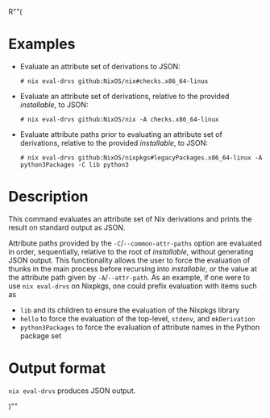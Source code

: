 R""(

# Examples

* Evaluate an attribute set of derivations to JSON:

  ```console
  # nix eval-drvs github:NixOS/nix#checks.x86_64-linux
  ```

* Evaluate an attribute set of derivations, relative to the provided
  *installable*, to JSON:

  ```console
  # nix eval-drvs github:NixOS/nix -A checks.x86_64-linux
  ```

* Evaluate attribute paths prior to evaluating an attribute set of derivations,
  relative to the provided *installable*, to JSON:

  ```console
  # nix eval-drvs github:NixOS/nixpkgs#legacyPackages.x86_64-linux -A python3Packages -C lib python3
  ```

# Description

This command evaluates an attribute set of Nix derivations and prints the
result on standard output as JSON.

Attribute paths provided by the `-C`/`--common-attr-paths` option are
evaluated in order, sequentially, relative to the root of *installable*,
without generating JSON output. This functionality allows the user to force
the evaluation of thunks in the main process before recursing into
*installable*, or the value at the attribute path given by `-A`/`--attr-path`.
As an example, if one were to use `nix eval-drvs` on Nixpkgs, one could prefix
evaluation with items such as

- `lib` and its children to ensure the evaluation of the Nixpkgs library
- `hello` to force the evaluation of the top-level, `stdenv`, and `mkDerivation`
- `python3Packages` to force the evaluation of attribute names in the Python package set

# Output format

`nix eval-drvs` produces JSON output.

)""
